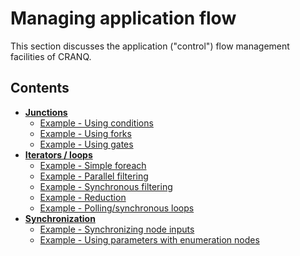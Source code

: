 # Managing application flow

This section discusses the application ("control") flow management facilities of CRANQ.

## Contents

- __[Junctions](1_1_junctions/README.md#junctions)__
  - [Example - Using conditions](1_1_junctions/README.md#example---using-conditions)
  - [Example - Using forks](1_1_junctions/README.md#example---using-forks)
  - [Example - Using gates](1_1_junctions/README.md#example---using-gates)
- __[Iterators / loops](1_2_iterators/README.md#iterators--loops)__
  - [Example - Simple foreach](1_2_iterators/README.md#example---simple-foreach)
  - [Example - Parallel filtering](1_2_iterators/README.md#example---parallel-filtering)
  - [Example - Synchronous filtering](1_2_iterators/README.md#example---synchronous-filtering)
  - [Example - Reduction](1_2_iterators/README.md#example---reduction)
  - [Example - Polling/synchronous loops](1_2_iterators/README.md#example---pollingsynchronous-loops)
- __[Synchronization](1_3_synchronization/README.md#synchronization)__
  - [Example - Synchronizing node inputs](1_3_synchronization/README.md#example---synchronizing-node-inputs)
  - [Example - Using parameters with enumeration nodes](1_3_synchronization/README.md#example---using-parameters-with-enumeration-nodes)